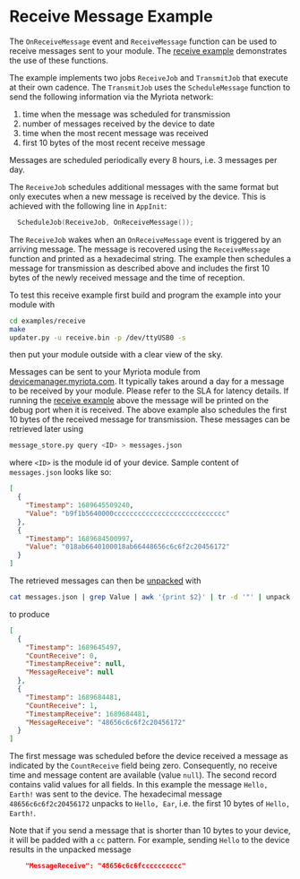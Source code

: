# Receive Message Example

The `OnReceiveMessage` event and `ReceiveMessage` function can be used to receive messages sent to your module. The [receive example](main.c) demonstrates the use of these functions.

The example implements two jobs `ReceiveJob` and `TransmitJob` that execute at their own cadence. The `TransmitJob` uses the `ScheduleMessage` function to send the following information via the Myriota network:

1. time when the message was scheduled for transmission
2. number of messages received by the device to date
3. time when the most recent message was received
4. first 10 bytes of the most recent receive message

Messages are scheduled periodically every 8 hours, i.e. 3 messages per day.

The `ReceiveJob` schedules additional messages with the same format but only executes when a new message is received by the device. This is achieved with the following line in `AppInit`:
```c
  ScheduleJob(ReceiveJob, OnReceiveMessage());
```
The `ReceiveJob` wakes when an `OnReceiveMessage` event is triggered by an arriving message. The message is recovered using the `ReceiveMessage` function and printed as a hexadecimal string. The example then schedules a message for transmission as described above and includes the first 10 bytes of the newly received message and the time of reception.

To test this receive example first build and program the example into your module with
```sh
cd examples/receive
make
updater.py -u receive.bin -p /dev/ttyUSB0 -s
```
then put your module outside with a clear view of the sky.

Messages can be sent to your Myriota module from [devicemanager.myriota.com](https://devicemanager.myriota.com). It typically takes around a day for a message to be received by your module. Please refer to the SLA for latency details. If running the [receive example](main.c) above the message will be printed on the debug port when it is received. The above example also schedules the first 10 bytes of the received message for transmission. These messages can be retrieved later using
```sh
message_store.py query <ID> > messages.json
```
where `<ID>` is the module id of your device. Sample content of `messages.json` looks like so:
```json
[
  {
    "Timestamp": 1689645509240,
    "Value": "b9f1b5640000cccccccccccccccccccccccccccc"
  },
  {
    "Timestamp": 1689684500997,
    "Value": "018ab6640100018ab66448656c6c6f2c20456172"
  }
]
```
The retrieved messages can then be [unpacked](unpack.py) with
```sh
cat messages.json | grep Value | awk '{print $2}' | tr -d '"' | unpack.py
```
to produce
```json
[
  {
    "Timestamp": 1689645497,
    "CountReceive": 0,
    "TimestampReceive": null,
    "MessageReceive": null
  },
  {
    "Timestamp": 1689684481,
    "CountReceive": 1,
    "TimestampReceive": 1689684481,
    "MessageReceive": "48656c6c6f2c20456172"
  }
]
```
The first message was scheduled before the device received a message as indicated by the `CountReceive` field being zero. Consequently, no receive time and message content are available (value `null`). The second record contains valid values for all fields. In this example the message `Hello, Earth!` was sent to the device. The hexadecimal message `48656c6c6f2c20456172` unpacks to `Hello, Ear`, i.e. the first 10 bytes of `Hello, Earth!`.

Note that if you send a message that is shorter than 10 bytes to your device, it will be padded with a `cc` pattern. For example, sending `Hello` to the device results in the unpacked message
```json
    "MessageReceive": "48656c6c6fcccccccccc"
```
